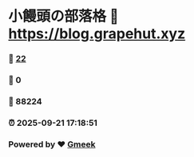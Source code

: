 # 小饅頭の部落格 :link: https://blog.grapehut.xyz 
### :page_facing_up: [22](https://blog.grapehut.xyz/tag.html) 
### :speech_balloon: 0 
### :hibiscus: 88224 
### :alarm_clock: 2025-09-21 17:18:51 
### Powered by :heart: [Gmeek](https://github.com/Meekdai/Gmeek)
